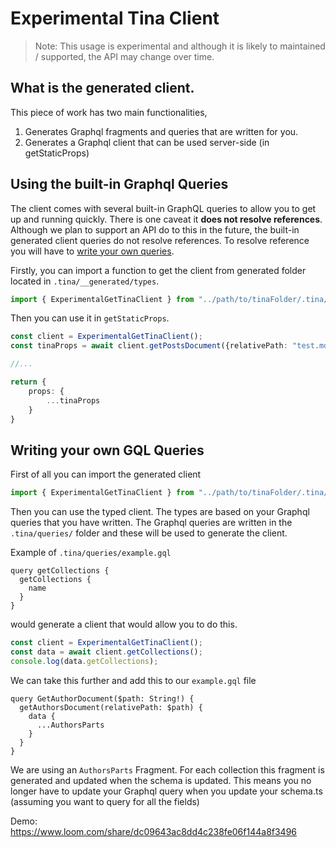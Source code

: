 # Experimental Tina Client

> Note: This usage is experimental and although it is likely to maintained / supported, the API may change over time.

## What is the generated client.

This piece of work has two main functionalities,

1. Generates Graphql fragments and queries that are written for you.
2. Generates a Graphql client that can be used server-side (in getStaticProps)

## Using the built-in Graphql Queries

The client comes with several built-in GraphQL queries to allow you to get up and running quickly. There is one caveat it **does not resolve references**. Although we plan to support an API do to this in the future, the built-in generated client queries do not resolve references. To resolve reference you will have to [write your own queries](#writing-your-own-gql-queries).

Firstly, you can import a function to get the client from generated folder located in `.tina/__generated/types`.
```ts
import { ExperimentalGetTinaClient } from "../path/to/tinaFolder/.tina/__generated__/types";
```

Then you can use it in `getStaticProps`.
```ts
const client = ExperimentalGetTinaClient();
const tinaProps = await client.getPostsDocument({relativePath: "test.md"});

//...

return {
    props: {
        ...tinaProps
    }
}
```




## Writing your own GQL Queries

First of all you can import the generated client

```ts
import { ExperimentalGetTinaClient } from "../path/to/tinaFolder/.tina/__generated__/types";
```

Then you can use the typed client. The types are based on your Graphql queries that you have written. The Graphql queries are written in the `.tina/queries/` folder and these will be used to generate the client.

Example of `.tina/queries/example.gql`  
```gql
query getCollections {
  getCollections {
    name
  }
}
```
would generate a client that would allow you to do this.
```ts
const client = ExperimentalGetTinaClient();
const data = await client.getCollections();
console.log(data.getCollections);
```


We can take this further and add this to our `example.gql` file
```gql
query GetAuthorDocument($path: String!) {
  getAuthorsDocument(relativePath: $path) {
    data {
      ...AuthorsParts
    }
  }
}
```

We are using an `AuthorsParts` Fragment. For each collection this fragment is generated and updated when the schema is updated. This means you no longer have to update your Graphql query when you update your schema.ts (assuming you want to query for all the fields)

 

Demo: https://www.loom.com/share/dc09643ac8dd4c238fe06f144a8f3496
